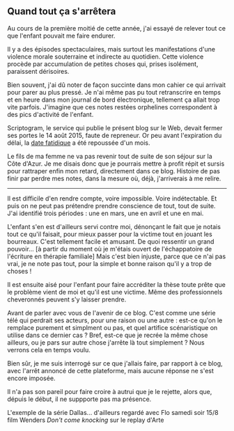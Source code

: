 ## Quand tout ça s'arrêtera

Au cours de la première moitié de cette année, j'ai essayé de relever tout ce que l'enfant pouvait me faire endurer.

Il y a des épisodes spectaculaires, mais surtout les manifestations d'une violence morale souterraine et indirecte au quotidien. Cette violence procède par accumulation de petites choses qui, prises isolément, paraissent dérisoires.

Bien souvent, j'ai dû noter de façon succinte dans mon cahier ce qui arrivait pour parer au plus pressé. Je n'ai même pas pu tout retranscrire en temps et en heure dans mon journal de bord électronique, tellement ça allait trop vite parfois. J'imagine que ces notes restées orphelines correspondent à des pics d'activité de l'enfant.

Scriptogram, le service qui publie le présent blog sur le Web, devait fermer ses portes le 14 août 2015, faute de repreneur. Or peu avant l'expiration du délai, la [date fatidique][1] a été repoussée d'un mois.

[1]: http://scriptogr.am/blog/post/important-information

Le fils de ma femme ne va pas revenir tout de suite de son séjour sur la Côte d'Azur. Je me disais donc que je pourrais mettre à profit répit et sursis pour rattraper enfin mon retard, directement dans ce blog. Histoire de pas finir par perdre mes notes, dans la mesure où, déjà, j'arriverais à me relire.

***

Il est difficile d'en rendre compte, voire impossible. Voire indétectable. Et puis on ne peut pas prétendre prendre conscience de tout, tout de suite. J'ai identifié trois périodes : une en mars, une en avril et une en mai.

L'enfant s'en est d'ailleurs servi contre moi, dénonçant le fait que je notais tout ce qu'il faisait, pour mieux passer pour la victime tout en jouant les bourreaux. C'est tellement facile et amusant. De quoi ressentir un grand pouvoir... [à partir du moment où je m'étais ouvert de l'échappatoire de l'écriture en thérapie familiale] Mais c'est bien injuste, parce que ce n'ai pas vrai, je ne note pas tout, pour la simple et bonne raison qu'il y a trop de choses ! 

Il est ensuite aisé pour l'enfant pour faire accréditer la thèse toute prête que le problème vient de moi et qu'il est une victime. Même des professionnels cheveronnés peuvent s'y laisser prendre.

Avant de parler avec vous de l'avenir de ce blog. C'est comme une série télé qui perdrait ses acteurs, pour une raison ou une autre : est-ce qu'on le remplace purement et simplment ou pas, et quel artifice scénaristique on utilise dans ce dernier cas ? Bref, est-ce que je recrée la même chose ailleurs, ou je pars sur autre chose j'arrête là tout simplement ? Nous verrons cela en temps voulu.

Bien sûr, je me suis interrogé sur ce que j'allais faire, par rapport à ce blog, avec l'arrêt annoncé de cette plateforme, mais aucune réponse ne s'est encore imposée.

Il n'a pas son pareil pour faire croire à autrui que je le rejette, alors que, dépuis le début, il ne suppporte pas ma présence.

L'exemple de la série Dallas...
d'ailleurs regardé avec Flo samedi soir 15/8 film Wenders *Don't come knocking* sur le replay d'Arte
